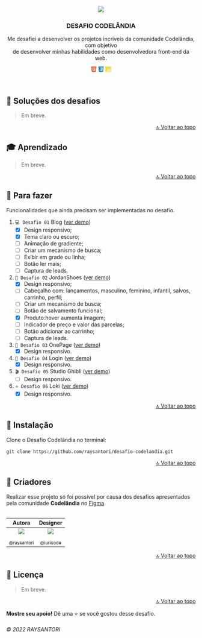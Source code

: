 <div align="center">
  <img width="125" src="https://raw.githubusercontent.com/iuricode/iuricode/6f53be9b4b6e6bb84b5276b8817c18a05adb78d5/ilus-code.svg">
  
  ### DESAFIO CODELÂNDIA
  
  <p>
    Me desafiei a desenvolver os projetos incríveis da comunidade Codelândia, com objetivo <br> de desenvolver minhas habilidades como desenvolvedora front-end da web. 
  </p>
  
   <!--##### Explore os documentos</a></p>
  
  <p> Demonstração | Relatar bug</p>-->
  
  <img width="3%" src="https://raw.githubusercontent.com/devicons/devicon/master/icons/html5/html5-original.svg"> <img width="3%" src="https://raw.githubusercontent.com/devicons/devicon/master/icons/css3/css3-original.svg"> <img width="3%" src="https://raw.githubusercontent.com/devicons/devicon/master/icons/javascript/javascript-plain.svg">
</div>

<br>

## 🧩 Soluções dos desafios

> Em breve.

<div align="right"><a target="_blank" href="https://github.com/raysantori/desafio-codelandia#desafio-codel%C3%A2ndia">🔝 Voltar ao topo</a></div>

## 🎓 Aprendizado

> Em breve.

<div align="right"><a target="_blank" href="https://github.com/raysantori/desafio-codelandia#desafio-codel%C3%A2ndia">🔝 Voltar ao topo</a></div>

## 📝 Para fazer

Funcionalidades que ainda precisam ser implementadas no desafio.

1. <code>💻 Desafio 01</code>  Blog (<a target="_blank" href="https://raysantori.github.io/desafio-codelandia/desafio-codelandia/desafio01-blog/index.html">ver demo</a>)<br>
   - [x] Design responsivo;
   - [x] Tema claro ou escuro;
   - [ ] Animação de gradiente;
   - [ ] Criar um mecanismo de busca;
   - [ ] Exibir em grade ou linha;
   - [ ] Botão ler mais;
   - [ ] Captura de leads.

2. <code>👟 Desafio 02</code>  JordanShoes (<a target="_blank" href="https://raysantori.github.io/desafio-codelandia/desafio-codelandia/desafio02-jordanshoes/index.html">ver demo</a>)<br>
   - [x] Design responsivo;
   - [ ] Cabeçalho com: lançamentos, masculino, feminino, infantil, salvos, carrinho, perfil;
   - [ ] Criar um mecanismo de busca;
   - [ ] Botão de salvamento funcional;
   - [x] Produto:hover aumenta imagem;
   - [ ] Indicador de preço e valor das parcelas;
   - [ ] Botão adicionar ao carrinho;
   - [ ] Captura de leads.

3. <code>📰 Desafio 03</code> OnePage (<a target="_blank" href="https://raysantori.github.io/desafio-codelandia/desafio-codelandia/desafio03-onepage/index.html">ver demo</a>)<br>
   - [x] Design responsivo.

4. <code>📲 Desafio 04</code>  Login (<a target="_blank" href="https://raysantori.github.io/desafio-codelandia/desafio-codelandia/desafio04-login/index.html">ver demo</a>)<br>
   - [x] Design responsivo.

5. <code>🎬 Desafio 05</code>  Studio Ghibli (<a target="_blank" href="https://raysantori.github.io/desafio-codelandia/desafio-codelandia/desafio05-studioghibli/index.html">ver demo</a>)<br>
   - [ ] Design responsivo.

6. <code>⭐ Desafio 06</code>  Loki (<a target="_blank" href="https://raysantori.github.io/desafio-codelandia/desafio-codelandia/desafio06-loki/index.html">ver demo</a>)<br>
   - [x] Design responsivo.

<div align="right"><a target="_blank" href="https://github.com/raysantori/desafio-codelandia#desafio-codel%C3%A2ndia">🔝 Voltar ao topo</a></div>

## 💾 Instalação

Clone o Desafio Codelândia no terminal:

  ```
  git clone https://github.com/raysantori/desafio-codelandia.git
  ```

<div align="right"><a target="_blank" href="https://github.com/raysantori/desafio-codelandia#desafio-codel%C3%A2ndia">🔝 Voltar ao topo</a></div>

## 🤝 Criadores

Realizar esse projeto só foi possível por causa dos desafios apresentados pela comunidade <strong>Codelândia</strong> no <a target="_blank" href="https://www.figma.com/file/Yb9IBH56g7T1hdIyZ3BMNO/Desafios---Codel%C3%A2ndia">Figma</a>.<br><br>

| Autora | Designer |
| :----: | :----: | 
| <a target="_blank" href="https://github.com/raysantori"><img width="125" src="https://camo.githubusercontent.com/d2b0f736a9c109c53e868f498015c4e07c30ea702a6fbfec86a1ad2cf9deafc1/68747470733a2f2f692e6962622e636f2f4462527a51776d2f7261792d6f63746f6361742d72656d6f766562672d707265766965772e706e67"><br></a> | <a target="_blank" href="https://github.com/iuricode"><img width="125" src="https://raw.githubusercontent.com/iuricode/iuricode/6f53be9b4b6e6bb84b5276b8817c18a05adb78d5/ilus-code.svg"></a> |
| <a target="_blank" href="https://github.com/raysantori"><sub>@raysantori</sub></a> | <a target="_blank" href="https://github.com/iuricode"><sub>@iuricode</sub></a> | 

<div align="right"><a target="_blank" href="https://github.com/raysantori/desafio-codelandia#desafio-codel%C3%A2ndia">🔝 Voltar ao topo</a></div>

## 📃 Licença

> Em breve.

<div align="right"><a target="_blank" href="https://github.com/raysantori/desafio-codelandia#desafio-codel%C3%A2ndia">🔝 Voltar ao topo</a></div>

<strong>Mostre seu apoio!</strong> Dê uma ⭐ se você gostou desse desafio.

###### © 2022 RAYSANTORI
